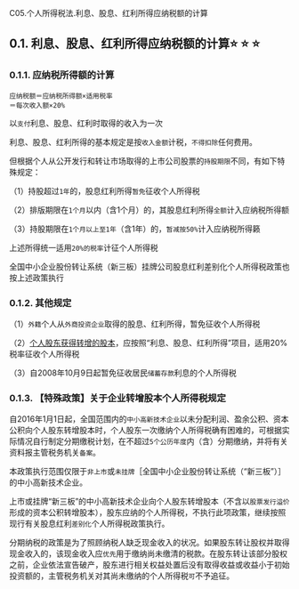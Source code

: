 C05.个人所得税法.利息、股息、红利所得应纳税额的计算

## 0.1. 利息、股息、红利所得应纳税额的计算:star: :star: :star: 

### 0.1.1. 应纳税所得额的计算

```
应纳税额＝应纳税所得额×适用税率
＝每次收入额×20%
```
以`支付`利息、股息、红利时取得的收入为一次

利息、股息、红利所得的基本规定是按`收入金额`计税，`不得扣除`任何费用。

但根据个人从公开发行和转让市场取得的上市公司股票的`持股期限`不同，有如下特殊规定：

（1）持股超过`1年`的，股息红利所得`暂免`征收个人所得税

（2）排版期限在`1个月`以内（含1个月）的，其股息红利所得`全额`计入应纳税所得额

（3）持股期限在`1个月以上至1年`（含1年）的，`暂减按50%`计入应纳税所得籁

上述所得统一适用`20%的税率`计征个人所得税

全国中小企业股份转让系统（新三板）挂牌公司股息红利差别化个人所得税政策也按上述政策执行

### 0.1.2. 其他规定

（1）`外籍`个人从`外商投资企业`取得的股息、红利所得，暂免征收个人所得税

（2）[个人股东获得转增的股本](http://shuo.news.esnai.com/article/201704/155238.shtml)，应按照“利息、股息、红利所得”项目，适用20%税率征收个人所得税

（3）自2008年10月9日起暂免征收居民`储蓄存款`利息的个人所得税

### 0.1.3. 【特殊政策】关于企业转增股本个人所得税规定

自2016年1月1日起，全国范围内的`中小高新技术企业`以未分配利润、盈余公积、资本公积向个人股东转增股本时，个人股东一次缴纳个人所得税确有困难的，可根据实际情况自行制定分期缴税计划，在不超过`5个公历年度`内（含）分期缴纳，并将有关资料报主管税务机关`备案`。

本政策执行范围仅限于`非上市`或`未挂牌`［全国中小企业股份转让系统（“新三板”）］的中小高新技术企业。

上市或挂牌“新三板”的中小高新技术企业向个人股东转增股本（不含以`股票发行溢价`形成的资本公积转增股本），股东应纳的个人所得税，不执行此项政策，继续按照现行有关股息红利`差别化`个人所得税政策执行。

分期纳税的政策是为了照顾纳税人缺乏现金收入的状况。如果股东转让股权并取得现金收入的，该现金收入应`优先`用于缴纳尚未缴清的税款。在股东转让该部分股权之前，企业依法宣告破产，股东进行相关权益处置后没有取得收益或收益小于初始投资额的，主管税务机关对其尚未缴纳的个人所得税`可`不予追征。
